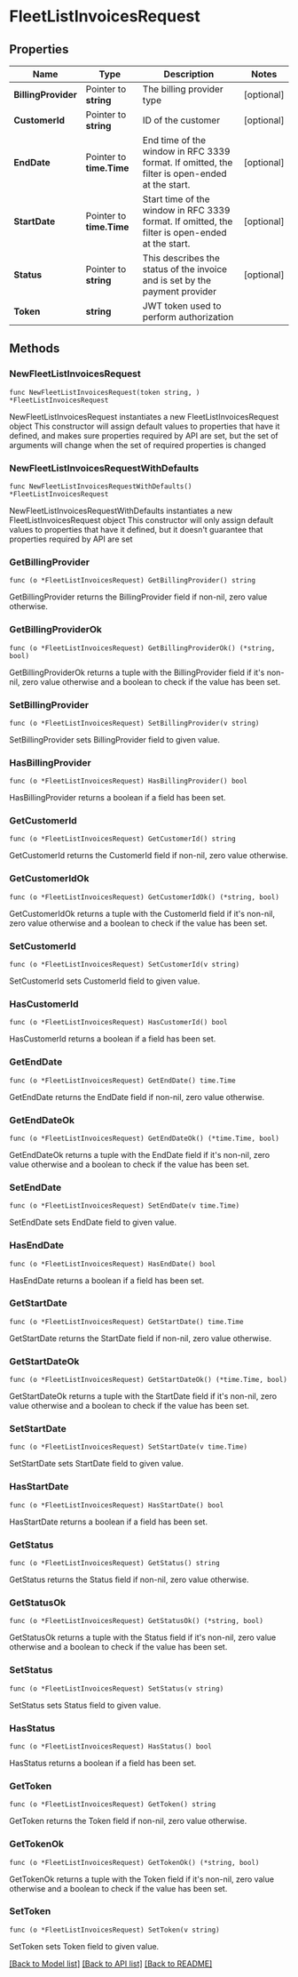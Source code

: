 # FleetListInvoicesRequest

## Properties

Name | Type | Description | Notes
------------ | ------------- | ------------- | -------------
**BillingProvider** | Pointer to **string** | The billing provider type | [optional] 
**CustomerId** | Pointer to **string** | ID of the customer | [optional] 
**EndDate** | Pointer to **time.Time** | End time of the window in RFC 3339 format. If omitted, the filter is open-ended at the start. | [optional] 
**StartDate** | Pointer to **time.Time** | Start time of the window in RFC 3339 format. If omitted, the filter is open-ended at the start. | [optional] 
**Status** | Pointer to **string** | This describes the status of the invoice and is set by the payment provider | [optional] 
**Token** | **string** | JWT token used to perform authorization | 

## Methods

### NewFleetListInvoicesRequest

`func NewFleetListInvoicesRequest(token string, ) *FleetListInvoicesRequest`

NewFleetListInvoicesRequest instantiates a new FleetListInvoicesRequest object
This constructor will assign default values to properties that have it defined,
and makes sure properties required by API are set, but the set of arguments
will change when the set of required properties is changed

### NewFleetListInvoicesRequestWithDefaults

`func NewFleetListInvoicesRequestWithDefaults() *FleetListInvoicesRequest`

NewFleetListInvoicesRequestWithDefaults instantiates a new FleetListInvoicesRequest object
This constructor will only assign default values to properties that have it defined,
but it doesn't guarantee that properties required by API are set

### GetBillingProvider

`func (o *FleetListInvoicesRequest) GetBillingProvider() string`

GetBillingProvider returns the BillingProvider field if non-nil, zero value otherwise.

### GetBillingProviderOk

`func (o *FleetListInvoicesRequest) GetBillingProviderOk() (*string, bool)`

GetBillingProviderOk returns a tuple with the BillingProvider field if it's non-nil, zero value otherwise
and a boolean to check if the value has been set.

### SetBillingProvider

`func (o *FleetListInvoicesRequest) SetBillingProvider(v string)`

SetBillingProvider sets BillingProvider field to given value.

### HasBillingProvider

`func (o *FleetListInvoicesRequest) HasBillingProvider() bool`

HasBillingProvider returns a boolean if a field has been set.

### GetCustomerId

`func (o *FleetListInvoicesRequest) GetCustomerId() string`

GetCustomerId returns the CustomerId field if non-nil, zero value otherwise.

### GetCustomerIdOk

`func (o *FleetListInvoicesRequest) GetCustomerIdOk() (*string, bool)`

GetCustomerIdOk returns a tuple with the CustomerId field if it's non-nil, zero value otherwise
and a boolean to check if the value has been set.

### SetCustomerId

`func (o *FleetListInvoicesRequest) SetCustomerId(v string)`

SetCustomerId sets CustomerId field to given value.

### HasCustomerId

`func (o *FleetListInvoicesRequest) HasCustomerId() bool`

HasCustomerId returns a boolean if a field has been set.

### GetEndDate

`func (o *FleetListInvoicesRequest) GetEndDate() time.Time`

GetEndDate returns the EndDate field if non-nil, zero value otherwise.

### GetEndDateOk

`func (o *FleetListInvoicesRequest) GetEndDateOk() (*time.Time, bool)`

GetEndDateOk returns a tuple with the EndDate field if it's non-nil, zero value otherwise
and a boolean to check if the value has been set.

### SetEndDate

`func (o *FleetListInvoicesRequest) SetEndDate(v time.Time)`

SetEndDate sets EndDate field to given value.

### HasEndDate

`func (o *FleetListInvoicesRequest) HasEndDate() bool`

HasEndDate returns a boolean if a field has been set.

### GetStartDate

`func (o *FleetListInvoicesRequest) GetStartDate() time.Time`

GetStartDate returns the StartDate field if non-nil, zero value otherwise.

### GetStartDateOk

`func (o *FleetListInvoicesRequest) GetStartDateOk() (*time.Time, bool)`

GetStartDateOk returns a tuple with the StartDate field if it's non-nil, zero value otherwise
and a boolean to check if the value has been set.

### SetStartDate

`func (o *FleetListInvoicesRequest) SetStartDate(v time.Time)`

SetStartDate sets StartDate field to given value.

### HasStartDate

`func (o *FleetListInvoicesRequest) HasStartDate() bool`

HasStartDate returns a boolean if a field has been set.

### GetStatus

`func (o *FleetListInvoicesRequest) GetStatus() string`

GetStatus returns the Status field if non-nil, zero value otherwise.

### GetStatusOk

`func (o *FleetListInvoicesRequest) GetStatusOk() (*string, bool)`

GetStatusOk returns a tuple with the Status field if it's non-nil, zero value otherwise
and a boolean to check if the value has been set.

### SetStatus

`func (o *FleetListInvoicesRequest) SetStatus(v string)`

SetStatus sets Status field to given value.

### HasStatus

`func (o *FleetListInvoicesRequest) HasStatus() bool`

HasStatus returns a boolean if a field has been set.

### GetToken

`func (o *FleetListInvoicesRequest) GetToken() string`

GetToken returns the Token field if non-nil, zero value otherwise.

### GetTokenOk

`func (o *FleetListInvoicesRequest) GetTokenOk() (*string, bool)`

GetTokenOk returns a tuple with the Token field if it's non-nil, zero value otherwise
and a boolean to check if the value has been set.

### SetToken

`func (o *FleetListInvoicesRequest) SetToken(v string)`

SetToken sets Token field to given value.



[[Back to Model list]](../README.md#documentation-for-models) [[Back to API list]](../README.md#documentation-for-api-endpoints) [[Back to README]](../README.md)


